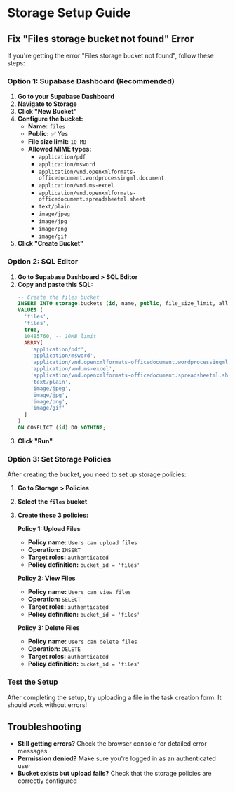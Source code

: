 # Storage Setup Guide

## Fix "Files storage bucket not found" Error

If you're getting the error "Files storage bucket not found", follow these steps:

### Option 1: Supabase Dashboard (Recommended)

1. **Go to your Supabase Dashboard**
2. **Navigate to Storage**
3. **Click "New Bucket"**
4. **Configure the bucket:**
   - **Name:** `files`
   - **Public:** ✅ Yes
   - **File size limit:** `10 MB`
   - **Allowed MIME types:** 
     - `application/pdf`
     - `application/msword`
     - `application/vnd.openxmlformats-officedocument.wordprocessingml.document`
     - `application/vnd.ms-excel`
     - `application/vnd.openxmlformats-officedocument.spreadsheetml.sheet`
     - `text/plain`
     - `image/jpeg`
     - `image/jpg`
     - `image/png`
     - `image/gif`
5. **Click "Create Bucket"**

### Option 2: SQL Editor

1. **Go to Supabase Dashboard > SQL Editor**
2. **Copy and paste this SQL:**
   ```sql
   -- Create the files bucket
   INSERT INTO storage.buckets (id, name, public, file_size_limit, allowed_mime_types)
   VALUES (
     'files',
     'files',
     true,
     10485760, -- 10MB limit
     ARRAY[
       'application/pdf',
       'application/msword',
       'application/vnd.openxmlformats-officedocument.wordprocessingml.document',
       'application/vnd.ms-excel',
       'application/vnd.openxmlformats-officedocument.spreadsheetml.sheet',
       'text/plain',
       'image/jpeg',
       'image/jpg',
       'image/png',
       'image/gif'
     ]
   )
   ON CONFLICT (id) DO NOTHING;
   ```
3. **Click "Run"**

### Option 3: Set Storage Policies

After creating the bucket, you need to set up storage policies:

1. **Go to Storage > Policies**
2. **Select the `files` bucket**
3. **Create these 3 policies:**

   **Policy 1: Upload Files**
   - **Policy name:** `Users can upload files`
   - **Operation:** `INSERT`
   - **Target roles:** `authenticated`
   - **Policy definition:** `bucket_id = 'files'`

   **Policy 2: View Files**
   - **Policy name:** `Users can view files`
   - **Operation:** `SELECT`
   - **Target roles:** `authenticated`
   - **Policy definition:** `bucket_id = 'files'`

   **Policy 3: Delete Files**
   - **Policy name:** `Users can delete files`
   - **Operation:** `DELETE`
   - **Target roles:** `authenticated`
   - **Policy definition:** `bucket_id = 'files'`

### Test the Setup

After completing the setup, try uploading a file in the task creation form. It should work without errors!

## Troubleshooting

- **Still getting errors?** Check the browser console for detailed error messages
- **Permission denied?** Make sure you're logged in as an authenticated user
- **Bucket exists but upload fails?** Check that the storage policies are correctly configured
